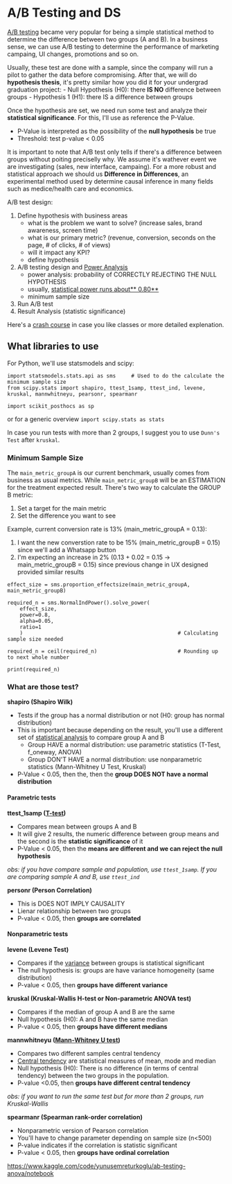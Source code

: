 # A/B Testing and DS

[A/B testing](https://www.analyticsvidhya.com/blog/2020/10/ab-testing-data-science/) became very popular for being a simple statistical method to determine the difference between two groups (A and B). In a business sense, we can use A/B testing to determine the performance of marketing campaing, UI changes, promotions and so on.

Usually, these test are done with a sample, since the company will run a pilot to gather the data before compromising. After that, we will do **hypothesis thesis**, it's pretty similar how you did it for your undergrad graduation project:
    - Null Hypothesis (H0): there **IS NO** difference between groups
    - Hypothesis 1 (H1): there IS a difference between groups

Once the hypothesis are set, we need run some test and analyze their **statistical significance**. For this, I'll use as reference the P-Value.
- P-Value is interpreted as the possibility of the **null hypothesis** be true
- Threshold: test p-value < 0.05

It is important to note that A/B test only tells if there's a difference between groups without poiting preciselly why. We assume it's wathever event we are investigating (sales, new interface, campaing). For a more robust and statistical approach we should us **Difference in Differences**, an experimental method used by determine causal inference in many fields such as medice/health care and economics.

A/B test design:
1. Define hypothesis with business areas
    - what is the problem we want to solve? (increase sales, brand awareness, screen time)
    - what is our primary metric? (revenue, conversion, seconds on the page, # of clicks, # of views)
    - will it impact any KPI?
    - define hypothesis
2. A/B testing design and [Power Analysis](https://www.spotfire.com/glossary/what-is-power-analysis)
    - power analysis: probability of CORRECTLY REJECTING THE NULL HYPOTHESIS
    - usually, [statistical power runs about** 0.80**](https://github.com/renatofillinich/ab_test_guide_in_python/blob/master/AB%20testing%20with%20Python.ipynb)
    - minimum sample size
3. Run A/B test
4. Result Analysis (statistic significance)

Here's a [crash course](https://www.youtube.com/watch?v=KZe0C0Qq4p0) in case you like classes or more detailed explenation.

## What libraries to use
For Python, we'll use statsmodels and scipy:

```
import statsmodels.stats.api as sms     # Used to do the calculate the minimum sample size
from scipy.stats import shapiro, ttest_1samp, ttest_ind, levene, kruskal, mannwhitneyu, pearsonr, spearmanr

import scikit_posthocs as sp
```

or for a generic overview `import scipy.stats as stats`

In case you run tests with more than 2 groups, I suggest you to use `Dunn's Test` after `kruskal`.

### Minimum Sample Size
The `main_metric_groupA` is our current benchmark, usually comes from business as usual metrics. While `main_metric_groupB` will be an ESTIMATION for the treatment expected result. There's two way to calculate the GROUP B metric:
1. Set a target for the main metric
2. Set the difference you want to see

Example, current conversion rate is 13% (main_metric_groupA = 0.13):
1. I want the new converstion rate to be 15% (main_metric_groupB = 0.15) since we'll add a Whatsapp button
2. I'm expecting an increase in 2% (0.13 + 0.02 = 0.15 -> main_metric_groupB = 0.15) since previous change in UX designed provided similar results

```
effect_size = sms.proportion_effectsize(main_metric_groupA, main_metric_groupB)    

required_n = sms.NormalIndPower().solve_power(
    effect_size, 
    power=0.8, 
    alpha=0.05, 
    ratio=1
    )                                                  # Calculating sample size needed

required_n = ceil(required_n)                          # Rounding up to next whole number                          

print(required_n)
```

### What are those test?
**shapiro (Shapiro Wilk)**
- Tests if the group has a normal distribution or not (H0: group has normal distribution)
- This is important because depending on the result, you'll use a different set of [statistical analysis](https://www.analyticsvidhya.com/blog/2021/06/hypothesis-testing-parametric-and-non-parametric-tests-in-statistics/) to compare group A and B
    - Group HAVE a normal distribution: use parametric statistics (T-Test, f_oneway, ANOVA)
    - Group DON'T HAVE a normal distribution: use nonparametric statistics (Mann-Whitney U Test, Kruskal)
- P-Value < 0.05, then the, then the **group DOES NOT have a normal distribution**

#### Parametric tests
**ttest_1samp ([T-test](https://www.jmp.com/en/statistics-knowledge-portal/t-test))**
- Compares mean between groups A and B
- It will give 2 results, the numeric difference between group means and the second is the **statistic significance** of it
- P-Value < 0.05, then the **means are different and we can reject the null hypothesis**

*obs: if you have compare sample and population, use `ttest_1samp`. If you are comparing sample A and B, use `ttest_ind`*

**personr (Person Correlation)**
- This is DOES NOT IMPLY CAUSALITY
- Lienar relationship between two groups
- P-value < 0.05, then **groups are correlated**

#### Nonparametric tests
**levene (Levene Test)**
- Compares if the [variance](chrome-extension://efaidnbmnnnibpcajpcglclefindmkaj/https://www.bgsu.edu/content/dam/BGSU/college-of-arts-and-sciences/center-for-family-and-demographic-research/documents/Help-Resources-and-Tools/Statistical%20Analysis/Annotated-Output-T-Test-SPSS.pdf) between groups is statistical significant
- The null hypothesis is: groups are have variance homogeneity (same distribution)
- P-value < 0.05, then **groups have different variance**

**kruskal (Kruskal-Wallis H-test or Non-parametric ANOVA test)**
- Compares if the median of group A and B are the same
- Null hypothesis (H0): A and B have the same median
- P-value < 0.05, then **groups have different medians**

**mannwhitneyu ([Mann-Whitney U test](https://datatab.net/tutorial/mann-whitney-u-test))**
- Compares two different samples central tendency
- [Central tendency](https://statistics.laerd.com/statistical-guides/measures-central-tendency-mean-mode-median.php) are statistical measures of mean, mode and median
- Null hypothesis (H0): There is no difference (in terms of central tendency) between the two groups in the population.
- P-value <0.05, then **groups have different central tendency**

*obs: if you want to run the same test but for more than 2 groups, run Kruskal-Wallis*

**spearmanr (Spearman rank-order correlation)**
- Nonparametric version of Pearson correlation
- You'll have to change parameter depending on sample size (n<500)
- P-value indicates if the correlation is statistic significant
- P-value < 0.05, then **groups have ordinal correlation**

https://www.kaggle.com/code/yunusemreturkoglu/ab-testing-anova/notebook